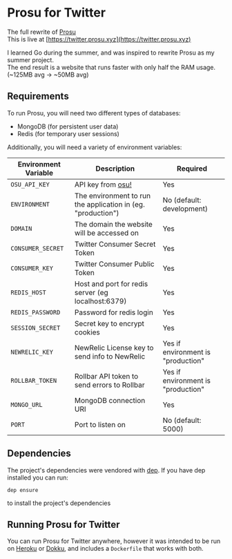 Prosu for Twitter
=================
The full rewrite of [Prosu](https://github.com/wcalandro/prosu)  
This is live at [https://twitter.prosu.xyz](https://twitter.prosu.xyz)

I learned Go during the summer, and was inspired to rewrite Prosu as my summer project.  
The end result is a website that runs faster with only half the RAM usage. (~125MB avg -> ~50MB avg)

Requirements
------------
To run Prosu, you will need two different types of databases:
- MongoDB (for persistent user data)
- Redis (for temporary user sessions)  

Additionally, you will need a variety of environment variables:

| Environment Variable | Description                                                  | Required                           |
|----------------------|--------------------------------------------------------------|------------------------------------|
| `OSU_API_KEY`        | API key from [osu!](https://osu.ppy.sh/p/api)                | Yes                                |
| `ENVIRONMENT`        | The environment to run the application in (eg. "production") | No (default: development)          |
| `DOMAIN`             | The domain the website will be accessed on                   | Yes                                |
| `CONSUMER_SECRET`    | Twitter Consumer Secret Token                                | Yes                                |
| `CONSUMER_KEY`       | Twitter Consumer Public Token                                | Yes                                |
| `REDIS_HOST`         | Host and port for redis server (eg localhost:6379)           | Yes                                |
| `REDIS_PASSWORD`     | Password for redis login                                     | Yes                                |
| `SESSION_SECRET`     | Secret key to encrypt cookies                                | Yes                                |
| `NEWRELIC_KEY`       | NewRelic License key to send info to NewRelic                | Yes if environment is "production" |
| `ROLLBAR_TOKEN`      | Rollbar API token to send errors to Rollbar                  | Yes if environment is "production" |
| `MONGO_URL`          | MongoDB connection URI                                       | Yes                                |
| `PORT`               | Port to listen on                                            | No (default: 5000)                 |

Dependencies
------------
The project's dependencies were vendored with [dep](https://github.com/golang/dep). If you have dep installed you can run:
```
dep ensure
```
to install the project's dependencies

Running Prosu for Twitter
-------------------------
You can run Prosu for Twitter anywhere, however it was intended to be run on [Heroku](https://heroku.com) or [Dokku](https://github.com/dokku/dokku), and includes a `Dockerfile` that works with both.